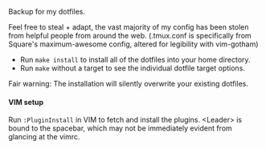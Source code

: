 Backup for my dotfiles.

Feel free to steal + adapt, the vast majority of my config has been stolen
from helpful people from around the web. (.tmux.conf is specifically
from Square's maximum-awesome config, altered for legibility with vim-gotham)

* Run ```make install``` to install all of the dotfiles into your home directory.
* Run ```make``` without a target to see the individual dotfile target options.

Fair warning: The installation will silently overwrite your existing dotfiles.

#### VIM setup

Run ```:PluginInstall``` in VIM to fetch and install the plugins.
&lt;Leader&gt; is bound to the spacebar, which may not be immediately evident from
glancing at the vimrc.
